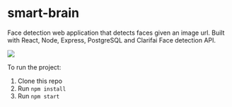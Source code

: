 # smart-brain

Face detection web application that detects faces given an image url. Built with React, Node, Express, PostgreSQL and Clarifai Face detection API.

![](https://github.com/jeremychung1999/smart-brain/blob/main/smart-brain-demo.gif)

To run the project:

1. Clone this repo
2. Run `npm install`
3. Run `npm start`

